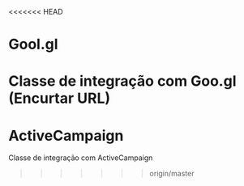 <<<<<<< HEAD
# Gool.gl
Classe de integração com Goo.gl (Encurtar URL)
=======
# ActiveCampaign
Classe de integração com ActiveCampaign
>>>>>>> origin/master
